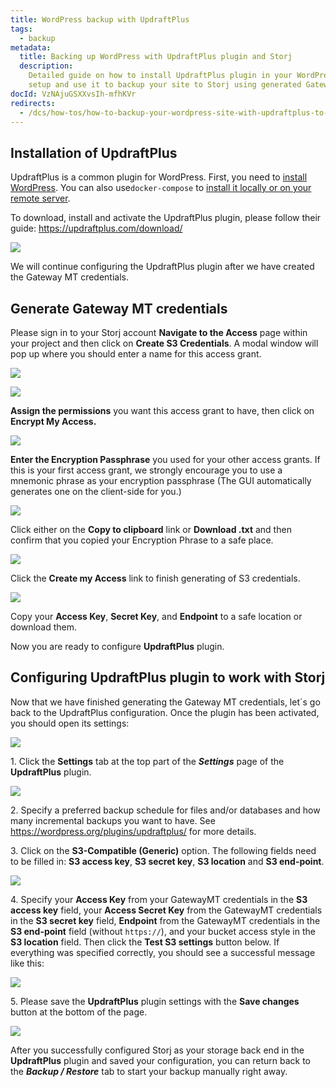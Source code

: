 ```yaml
---
title: WordPress backup with UpdraftPlus
tags:
  - backup
metadata:
  title: Backing up WordPress with UpdraftPlus plugin and Storj
  description:
    Detailed guide on how to install UpdraftPlus plugin in your WordPress
    setup and use it to backup your site to Storj using generated Gateway MT credentials.
docId: VzNAjuGSXXvsIh-mfhKVr
redirects:
  - /dcs/how-tos/how-to-backup-your-wordpress-site-with-updraftplus-to-storj-dcs
---
```


## Installation of UpdraftPlus

UpdraftPlus is a common plugin for WordPress. First, you need to [install WordPress](https://wordpress.org/support/article/how-to-install-wordpress/). You can also use`docker-compose` to [install it locally or on your remote server](https://docs.docker.com/samples/wordpress/).

To download, install and activate the UpdraftPlus plugin, please follow their guide: <https://updraftplus.com/download/>

![](https://link.storjshare.io/raw/jua7rls6hkx5556qfcmhrqed2tfa/docs/images/W1rX6ZdrsYO76Yy5AuhIm_wordpress.png)

We will continue configuring the UpdraftPlus plugin after we have created the Gateway MT credentials.

## Generate Gateway MT credentials

Please sign in to your Storj account **Navigate to the Access** page within your project and then click on **Create S3 Credentials**. A modal window will pop up where you should enter a name for this access grant.

![](https://link.storjshare.io/raw/jua7rls6hkx5556qfcmhrqed2tfa/docs/images/BC_m93u0hx0LSTkrIlvAi_wordpress2.png)

![](https://link.storjshare.io/raw/jua7rls6hkx5556qfcmhrqed2tfa/docs/images/zMRmJWe8Yf__15KPTGG8o_wordpress3.png)

**Assign the permissions** you want this access grant to have, then click on **Encrypt My Access.**

![](https://link.storjshare.io/raw/jua7rls6hkx5556qfcmhrqed2tfa/docs/images/80-mA1KwBVtiknf691R4Z_wordpress4.png)

**Enter the Encryption Passphrase** you used for your other access grants. If this is your first access grant, we strongly encourage you to use a mnemonic phrase as your encryption passphrase (The GUI automatically generates one on the client-side for you.)

![](https://link.storjshare.io/raw/jua7rls6hkx5556qfcmhrqed2tfa/docs/images/UdKhUUmYf7OOGlCNaVq2Q_wordpress5.png)

Click either on the **Copy to clipboard** link or **Download .txt** and then confirm that you copied your Encryption Phrase to a safe place.

![](https://link.storjshare.io/raw/jua7rls6hkx5556qfcmhrqed2tfa/docs/images/dy0nyX4BVQZLewP5yj9fJ_wordpress6.png)

Click the **Create my Access** link to finish generating of S3 credentials.

![](https://link.storjshare.io/raw/jua7rls6hkx5556qfcmhrqed2tfa/docs/images/VQI4G3wAixCknE2lnML4q_wordpress7.png)

Copy your **Access Key**, **Secret Key**, and **Endpoint** to a safe location or download them.

Now you are ready to configure **UpdraftPlus** plugin.

## Configuring UpdraftPlus plugin to work with Storj

Now that we have finished generating the Gateway MT credentials, let´s go back to the UpdraftPlus configuration. Once the plugin has been activated, you should open its settings:

![](https://link.storjshare.io/raw/jua7rls6hkx5556qfcmhrqed2tfa/docs/images/iSJUjPPdgIb_C5Xo-sozY_wordpress8.png)

1\. Click the **Settings** tab at the top part of the **_Settings_** page of the **UpdraftPlus** plugin.

![](https://link.storjshare.io/raw/jua7rls6hkx5556qfcmhrqed2tfa/docs/images/VHpeQ4DAhNxi5CIZAQhw0_wordpress9.png)

2\. Specify a preferred backup schedule for files and/or databases and how many incremental backups you want to have. See <https://wordpress.org/plugins/updraftplus/> for more details.

3\. Click on the **S3-Compatible (Generic)** option. The following fields need to be filled in: **S3 access key**, **S3 secret key**, **S3 location** and **S3 end-point**.

![](https://link.storjshare.io/raw/jua7rls6hkx5556qfcmhrqed2tfa/docs/images/W-rtITn3IuYXGg8cRvscU_wordpress10.png)

4\. Specify your **Access Key** from your GatewayMT credentials in the **S3 access key** field, your **Access Secret Key** from the GatewayMT credentials in the **S3 secret key** field, **Endpoint** from the GatewayMT credentials in the **S3 end-point** field (without `https://`), and your bucket access style in the **S3 location** field. Then click the **Test S3 settings** button below. If everything was specified correctly, you should see a successful message like this:

![](https://link.storjshare.io/raw/jua7rls6hkx5556qfcmhrqed2tfa/docs/images/kLAqW-KxvOGBG3l96mVe2_wordpress11.png)

5\. Please save the **UpdraftPlus** plugin settings with the **Save changes** button at the bottom of the page.

![](https://link.storjshare.io/raw/jua7rls6hkx5556qfcmhrqed2tfa/docs/images/ZpdW_kXCk-t9jZugb0sMU_wordpress12.png)

After you successfully configured Storj as your storage back end in the **UpdraftPlus** plugin and saved your configuration, you can return back to the **_Backup / Restore_** tab to start your backup manually right away.
